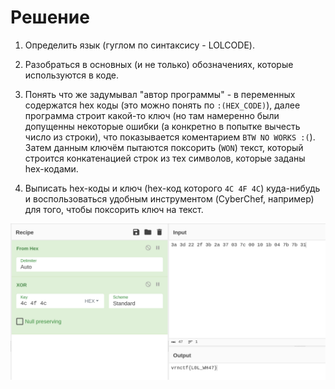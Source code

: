# Решение

1. Определить язык (гуглом по синтаксису - LOLCODE).

2. Разобраться в основных (и не только) обозначениях, которые используются в коде.

3. Понять что же задумывал "автор программы" - в переменных содержатся hex коды (это можно понять по `:(HEX_CODE)`), 
далее программа строит какой-то ключ (но там намеренно были допущенны некоторые ошибки (а конкретно в попытке вычесть число из строки), что показывается коментарием `BTW NO WORKS :(`).
Затем данным ключём пытаются поксорить (`WON`) текст, который строится конкатенацией строк из тех символов, которые заданы hex-кодами.

4. Выписать hex-коды и ключ (hex-код которого `4С 4F 4C`) куда-нибудь и воспользоваться удобным инструментом (CyberChef, например) для того, чтобы поксорить ключ на текст.

![solution](solution.png)
